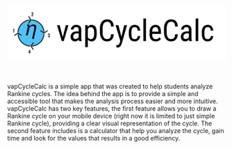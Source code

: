 <p align="center">
  <img src="https://github.com/ImadSaddik/vapCycleCalc/blob/master/img/logo_with_text.svg" alt="vapCycleCalc logo">
</p>


<br></br>
vapCycleCalc is a simple app that was created to help students analyze 
Rankine cycles. The idea behind the app is to provide a simple and 
accessible tool that makes the analysis process easier and more 
intuitive. vapCycleCalc has two key features, the first feature 
allows you to draw a Rankine cycle on your mobile device 
(right now it is limited to just simple Rankine cycle), 
providing a clear visual representation of the cycle. 
The second feature includes is a calculator that help you analyze 
the cycle, gain time and look for the values that results in a 
good efficiency.
